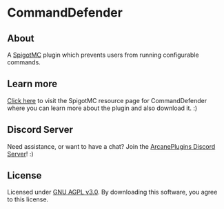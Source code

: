# CommandDefender

## About

A [SpigotMC](htts://www.spigotmc.org) plugin which prevents users from running configurable commands.

## Learn more

[Click here](https://www.spigotmc.org/resources/commanddefender-for-1-7-x-1-16-x.84167/) to visit the SpigotMC resource
page for CommandDefender where you can learn more about the plugin and also download it. :)

## Discord Server

Need assistance, or want to have a chat? Join the [ArcanePlugins Discord Server](https://discord.io/arcaneplugins)! :)

## License

Licensed under [GNU AGPL v3.0](https://github.com/lokka30/CommandDefender/blob/master/src/main/resources/license.txt).
By downloading this software, you agree to this license.

